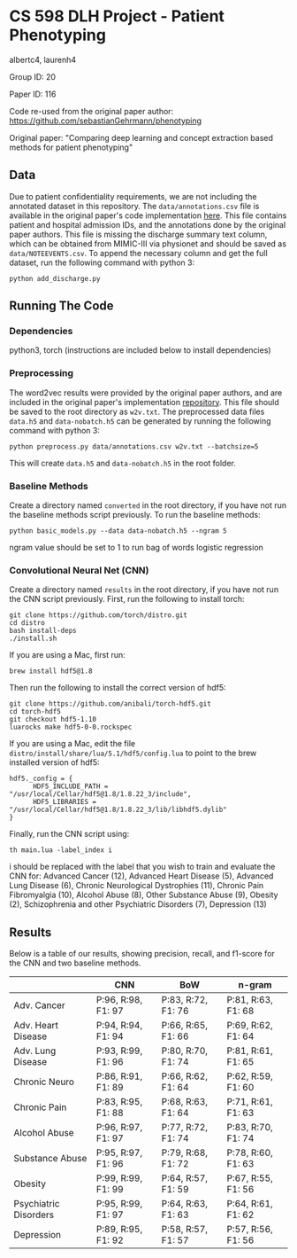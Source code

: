 # CS 598 DLH Project - Patient Phenotyping

albertc4, laurenh4

Group ID: 20

Paper ID: 116

Code re-used from the original paper author: https://github.com/sebastianGehrmann/phenotyping

Original paper: "Comparing deep learning and concept extraction based methods for patient phenotyping"

## Data

Due to patient confidentiality requirements, we are not including the annotated dataset in this repository. The `data/annotations.csv` file is available in the original paper's code implementation [here](https://github.com/sebastianGehrmann/phenotyping). This file contains patient and hospital admission IDs, and the annotations done by the original paper authors. This file is missing the discharge summary text column, which can be obtained from MIMIC-III via physionet and should be saved as `data/NOTEEVENTS.csv`. To append the necessary column and get the full dataset, run the following command with python 3:

```
python add_discharge.py
```

## Running The Code

### Dependencies

python3, torch (instructions are included below to install dependencies)

### Preprocessing

The word2vec results were provided by the original paper authors, and are included in the original paper's implementation [repository](https://github.com/sebastianGehrmann/phenotyping). This file should be saved to the root directory as `w2v.txt`. The preprocessed data files `data.h5` and `data-nobatch.h5` can be generated by running the following command with python 3:

```
python preprocess.py data/annotations.csv w2v.txt --batchsize=5
```

This will create `data.h5` and `data-nobatch.h5` in the root folder.

### Baseline Methods

Create a directory named `converted` in the root directory, if you have not run the baseline methods script previously. To run the baseline methods:

```
python basic_models.py --data data-nobatch.h5 --ngram 5
```

ngram value should be set to 1 to run bag of words logistic regression

### Convolutional Neural Net (CNN)

Create a directory named `results` in the root directory, if you have not run the CNN script previously. First, run the following to install torch:

```
git clone https://github.com/torch/distro.git
cd distro
bash install-deps
./install.sh
```

If you are using a Mac, first run:

```
brew install hdf5@1.8
```

Then run the following to install the correct version of hdf5:

```
git clone https://github.com/anibali/torch-hdf5.git
cd torch-hdf5
git checkout hdf5-1.10 
luarocks make hdf5-0-0.rockspec
```

If you are using a Mac, edit the file `distro/install/share/lua/5.1/hdf5/config.lua` to point to the brew installed version of hdf5:

```
hdf5._config = {
      HDF5_INCLUDE_PATH = "/usr/local/Cellar/hdf5@1.8/1.8.22_3/include",
      HDF5_LIBRARIES = "/usr/local/Cellar/hdf5@1.8/1.8.22_3/lib/libhdf5.dylib"
}
```

Finally, run the CNN script using:

```
th main.lua -label_index i
```

i should be replaced with the label that you wish to train and evaluate the CNN for: Advanced Cancer (12), Advanced Heart Disease (5), Advanced Lung Disease (6), Chronic Neurological Dystrophies (11), Chronic Pain Fibromyalgia (10), Alcohol Abuse (8), Other Substance Abuse (9), Obesity (2), Schizophrenia and other Psychiatric Disorders (7), Depression (13)

## Results
Below is a table of our results, showing precision, recall, and f1-score for the CNN and two baseline methods.

|                       | CNN                  | BoW                 | n-gram              |
| --------------------- | -------------------- | ------------------- | ------------------- |
| Adv. Cancer           | P:96, R:98, F1: 97   | P:83, R:72, F1: 76  | P:81, R:63, F1: 68  |
| Adv. Heart Disease    | P:94, R:94, F1: 94   | P:66, R:65, F1: 66  | P:69, R:62, F1: 64  |
| Adv. Lung Disease     | P:93, R:99, F1: 96   | P:80, R:70, F1: 74  | P:81, R:61, F1: 65  |
| Chronic Neuro         | P:86, R:91, F1: 89   | P:66, R:62, F1: 64  | P:62, R:59, F1: 60  |
| Chronic Pain          | P:83, R:95, F1: 88   | P:68, R:63, F1: 64  | P:71, R:61, F1: 63  |
| Alcohol Abuse         | P:96, R:97, F1: 97   | P:77, R:72, F1: 74  | P:83, R:70, F1: 74  |
| Substance Abuse       | P:95, R:97, F1: 96   | P:79, R:68, F1: 72  | P:78, R:60, F1: 63  |
| Obesity               | P:99, R:99, F1: 99   | P:64, R:57, F1: 59  | P:67, R:55, F1: 56  |
| Psychiatric Disorders | P:95, R:99, F1: 97   | P:64, R:63, F1: 63  | P:64, R:61, F1: 62  |
| Depression            | P:89, R:95, F1: 92   | P:58, R:57, F1: 57  | P:57, R:56, F1: 56  |
